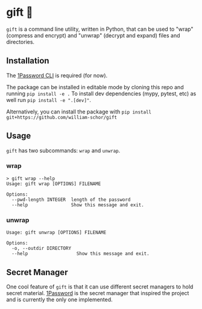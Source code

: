 # gift 🎁

`gift` is a command line utility, written in Python, that can be used to "wrap" (compress and encrypt) and "unwrap" (decrypt and expand) files and directories. 

## Installation

The [1Password CLI](https://developer.1password.com) is required (for now).

The package can be installed in editable mode by cloning this repo and running `pip install -e .`
To install dev dependencies (mypy, pytest, etc) as well run `pip install -e ".[dev]"`.

Alternatively, you can install the package with `pip install git+https://github.com/william-schor/gift`


## Usage

`gift` has two subcommands: `wrap` and `unwrap`.

### wrap
```
> gift wrap --help
Usage: gift wrap [OPTIONS] FILENAME

Options:
  --pwd-length INTEGER  length of the password
  --help                Show this message and exit.
```

### unwrap

```
Usage: gift unwrap [OPTIONS] FILENAME

Options:
  -o, --outdir DIRECTORY
  --help                  Show this message and exit.
```

## Secret Manager

One cool feature of `gift` is that it can use different secret managers to hold secret material. [1Password](https://1password.com) is the secret manager that inspired the project and is currently the only one implemented.
